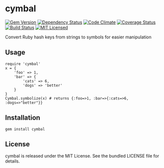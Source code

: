 cymbal
=========

[![Gem Version](https://img.shields.io/gem/v/cymbal.svg)](https://rubygems.org/gems/cymbal)
[![Dependency Status](https://img.shields.io/gemnasium/akerl/cymbal.svg)](https://gemnasium.com/akerl/cymbal)
[![Code Climate](https://img.shields.io/codeclimate/github/akerl/cymbal.svg)](https://codeclimate.com/github/akerl/cymbal)
[![Coverage Status](https://img.shields.io/coveralls/akerl/cymbal.svg)](https://coveralls.io/r/akerl/cymbal)
[![Build Status](https://img.shields.io/travis/akerl/cymbal.svg)](https://travis-ci.org/akerl/cymbal)
[![MIT Licensed](https://img.shields.io/badge/license-MIT-green.svg)](https://tldrlegal.com/license/mit-license)

Convert Ruby hash keys from strings to symbols for easier manipulation

## Usage

```
require 'cymbal'
x = {
    'foo' => 1,
    'bar' => {
        'cats' => 6,
        'dogs' => 'better'
    }
}
Cymbal.symbolize(x) # returns {:foo=>1, :bar=>{:cats=>6, :dogs=>"better"}}
```

## Installation

    gem install cymbal

## License

cymbal is released under the MIT License. See the bundled LICENSE file for details.

